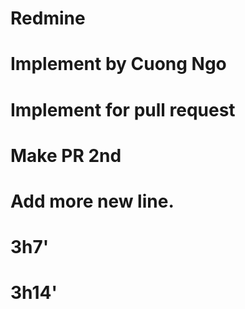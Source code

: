 # Redmine
# Implement by Cuong Ngo
# Implement for pull request
# Make PR 2nd
# Add more new line.
# 3h7'
# 3h14'
